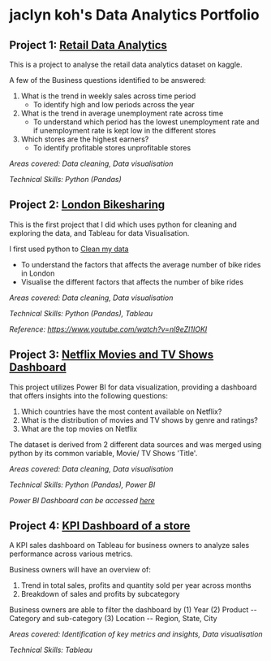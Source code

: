 # jaclyn koh's Data Analytics Portfolio

## Project 1: [Retail Data Analytics](https://www.kaggle.com/code/jaclynkohh/london-bikesharing)
This is a project to analyse the retail data analytics dataset on kaggle. 

 A few of the Business questions identified to be answered: 
 1. What is the trend in weekly sales across time period
    * To identify high and low periods across the year 
 2. What is the trend in average unemployment rate across time
    * To understand which period has the lowest unemployment rate and if unemployment rate is kept low in the different stores
 3. Which stores are the highest earners?
    * To identify profitable stores unprofitable stores 

*Areas covered: Data cleaning, Data visualisation*

*Technical Skills: Python (Pandas)*

## Project 2: [London Bikesharing](https://public.tableau.com/views/LondonBikeRide_17022268063190/Dashboard1?:language=en-US&:sid=&:display_count=n&:origin=viz_share_link)
This is the first project that I did which uses python for cleaning and exploring the data, and Tableau for data Visualisation. 

I first used python to [Clean my data](https://www.kaggle.com/code/jaclynkohh/london-bikesharing)

- To understand the factors that affects the average number of bike rides in London
- Visualise the different factors that affects the number of bike rides
  
*Areas covered: Data cleaning, Data visualisation*

*Technical Skills: Python (Pandas), Tableau*

*Reference: https://www.youtube.com/watch?v=nl9eZl1IOKI* 
## Project 3: [Netflix Movies and TV Shows Dashboard](https://github.com/jaclynkoh/jac-s_portfolio/blob/main/Netflix%20Dashboard.pdf)
This project utilizes Power BI for data visualization, providing a dashboard that offers insights into the following questions:

1. Which countries have the most content available on Netflix?
2. What is the distribution of movies and TV shows by genre and ratings?
3. What are the top movies on Netflix

The dataset is derived from 2 different data sources and was merged using python by its common variable, Movie/ TV Shows 'Title'. 

*Areas covered: Data cleaning, Data visualisation*

*Technical Skills: Python (Pandas), Power BI*

*Power BI Dashboard can be accessed [here](https://github.com/jaclynkoh/jac-s_portfolio/blob/2e811c33fe0d90b031fa9b7e28e56e3a925fd4e7/Netflix%20Dashboard.pbix)*

## Project 4: [KPI Dashboard of a store](https://public.tableau.com/shared/X784B4B5R?:display_count=n&:origin=viz_share_link)
A KPI sales dashboard on Tableau for business owners to analyze sales performance across various metrics.

Business owners will have an overview of: 
1. Trend in total sales, profits and quantity sold per year across months
2. Breakdown of sales and profits by subcategory

Business owners are able to filter the dashboard by (1) Year (2) Product -- Category and sub-category (3) Location -- Region, State, City  
  
*Areas covered: Identification of key metrics and insights, Data visualisation*

*Technical Skills: Tableau*
